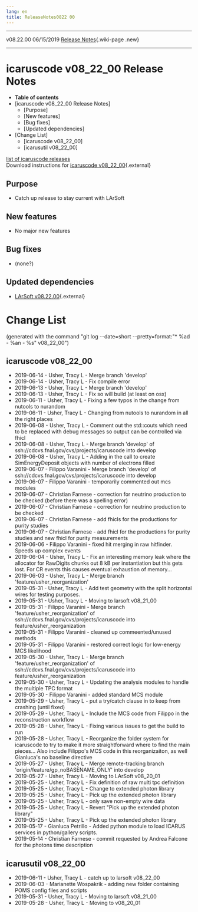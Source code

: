 ```yaml
---
lang: en
title: ReleaseNotes0822 00
---
```


  ----------- ------------ -- -- -----------------------------------------------------------
  v08.22.00   06/15/2019         [Release Notes](ReleaseNotes082200.html){.wiki-page .new}
  ----------- ------------ -- -- -----------------------------------------------------------



icaruscode v08\_22\_00 Release Notes
==========================================================================================

-   **Table of contents**
-   [icaruscode v08\_22\_00 Release
    Notes]
    -   [Purpose]
    -   [New features]
    -   [Bug fixes]
    -   [Updated dependencies]
-   [Change List]
    -   [icaruscode v08\_22\_00]
    -   [icarusutil v08\_22\_00]

[list of icaruscode
releases](List_of_ICARUS_code_releases.html)\
Download instructions for [icaruscode
v08\_22\_00](http://scisoft.fnal.gov/scisoft/bundles/sbnd/v08_19_01/icaruscode-v08_19_01.html){.external}



Purpose
----------------------------------

-   Catch up release to stay current with LArSoft



New features
--------------------------------------------

-   No major new features



Bug fixes
--------------------------------------

-   (none?)



Updated dependencies
------------------------------------------------------------

-   [LArSoft
    v08.22.00](https://cdcvs.fnal.gov/redmine/projects/larsoft/wiki/ReleaseNotes082200){.external}



Change List
==========================================

(generated with the command \"git log \--date=short
\--pretty=format:\"\* %ad - %an - %s\" v08\_22\_00\")



icaruscode v08\_22\_00
--------------------------------------------------------------

-   2019-06-14 - Usher, Tracy L - Merge branch \'develop\'
-   2019-06-14 - Usher, Tracy L - Fix compile error
-   2019-06-13 - Usher, Tracy L - Merge branch \'develop\'
-   2019-06-13 - Usher, Tracy L - Fix so will build (at least on osx)
-   2019-06-11 - Usher, Tracy L - Fixing a few typos in the change from
    nutools to nurandom
-   2019-06-11 - Usher, Tracy L - Changing from nutools to nurandom in
    all the right places
-   2019-06-08 - Usher, Tracy L - Comment out the std::couts which need
    to be replaced with debug messages so output can be controlled via
    fhicl
-   2019-06-08 - Usher, Tracy L - Merge branch \'develop\' of
    ssh://cdcvs.fnal.gov/cvs/projects/icaruscode into develop
-   2019-06-08 - Usher, Tracy L - Adding in the call to create
    SimEnergyDeposit objects with number of electrons filled
-   2019-06-07 - Filippo Varanini - Merge branch \'develop\' of
    ssh://cdcvs.fnal.gov/cvs/projects/icaruscode into develop
-   2019-06-07 - Filippo Varanini - temporarily commented out mcs
    modules
-   2019-06-07 - Christian Farnese - correction for neutrino production
    to be checked (before there was a spelling error)
-   2019-06-07 - Christian Farnese - correction for neutrino production
    to be checked
-   2019-06-07 - Christian Farnese - add fhicls for the productions for
    purity studies
-   2019-06-07 - Christian Farnese - add fhicl for the productions for
    purity studies and new fhicl for purity measurements
-   2019-06-06 - Filippo Varanini - fixed hit merging in raw hitfinder.
    Speeds up complex events
-   2019-06-04 - Usher, Tracy L - Fix an interesting memory leak where
    the allocator for RawDigits chunks out 8 kB per instantiation but
    this gets lost. For CR events this causes eventual exhaustion of
    memory\...
-   2019-06-03 - Usher, Tracy L - Merge branch
    \'feature/usher\_reorganization\'
-   2019-05-31 - Usher, Tracy L - Add test geometry with the split
    horizontal wires for testing purposes.
-   2019-05-31 - Usher, Tracy L - Moving to larsoft v08\_21\_00
-   2019-05-31 - Filippo Varanini - Merge branch
    \'feature/usher\_reorganization\' of
    ssh://cdcvs.fnal.gov/cvs/projects/icaruscode into
    feature/usher\_reorganization
-   2019-05-31 - Filippo Varanini - cleaned up commeented/unused methods
-   2019-05-31 - Filippo Varanini - restored correct logic for
    low-energy MCS likelihood
-   2019-05-30 - Usher, Tracy L - Merge branch
    \'feature/usher\_reorganization\' of
    ssh://cdcvs.fnal.gov/cvs/projects/icaruscode into
    feature/usher\_reorganization
-   2019-05-30 - Usher, Tracy L - Updating the analysis modules to
    handle the multiple TPC format
-   2019-05-30 - Filippo Varanini - added standard MCS module
-   2019-05-29 - Usher, Tracy L - put a try/catch clause in to keep from
    crashing (until fixed)
-   2019-05-29 - Usher, Tracy L - Include the MCS code from Filippo in
    the reconstruction workflow
-   2019-05-28 - Usher, Tracy L - Fixing various issues to get the build
    to run
-   2019-05-28 - Usher, Tracy L - Reorganize the folder system for
    icaruscode to try to make it more straightforward where to find the
    main pieces\... Also include Filippo\'s MCS code in this
    reorganizaiton, as well Gianluca\'s no baseline directive
-   2019-05-27 - Usher, Tracy L - Merge remote-tracking branch
    \'origin/feature/gp\_noBASENAME\_ONLY\' into develop
-   2019-05-27 - Usher, Tracy L - Moving to LArSoft v08\_20\_01
-   2019-05-25 - Usher, Tracy L - Fix definition of raw multi tpc
    definition
-   2019-05-25 - Usher, Tracy L - Change to extended photon library
-   2019-05-25 - Usher, Tracy L - Pick up the extended photon library
-   2019-05-25 - Usher, Tracy L - only save non-empty wire data
-   2019-05-25 - Usher, Tracy L - Revert \"Pick up the extended photon
    library\"
-   2019-05-25 - Usher, Tracy L - Pick up the extended photon library
-   2019-05-17 - Gianluca Petrillo - Added python module to load ICARUS
    services in python/gallery scripts.
-   2019-05-14 - Christian Farnese - commit requested by Andrea Falcone
    for the photons time description



icarusutil v08\_22\_00
--------------------------------------------------------------

-   2019-06-11 - Usher, Tracy L - catch up to larsoft v08\_22\_00
-   2019-06-03 - Marianette Wospakrik - adding new folder containing
    POMS config files and scripts
-   2019-05-31 - Usher, Tracy L - Moving to larsoft v08\_21\_00
-   2019-05-28 - Usher, Tracy L - Moving to v08\_20\_01
